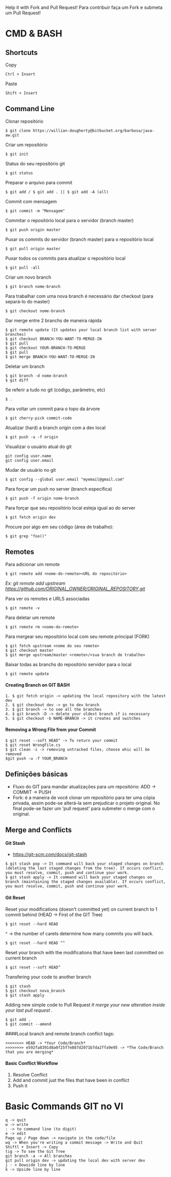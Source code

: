 Help it with Fork and Pull Request!
Para contribuir faça um Fork e submeta um Pull Request!

# CMD & BASH

## Shortcuts

Copy
```
Ctrl + Insert
```
Paste
```
Shift + Insert
```

## Command Line

Clonar repositório
```
$ git clone https://willian-dougherty@bitbucket.org/barbosa/java-aw.git
```
Criar um repositório
```
$ git init
```
Status do seu repositório git
```
$ git status
```
Preparar o arquivo para commit
```
$ git add / $ git add . || $ git add -A (all)
```
Commit com mensagem
```
$ git commit -m "Mensagem"
```
Commitar o repositório local para o servidor (branch master)
```
$ git push origin master
```
Puxar os commits do servidor (branch master) para o repositório local
```
$ git pull origin master
```
Puxar todos os commits para atualizar o repositório local
```
$ git pull -all
```
Criar um novo branch
```
$ git branch nome-branch
```
Para trabalhar com uma nova branch é necessário dar checkout (para separá-lo do master)
```
$ git checkout nome-branch
```
Dar merge entre 2 branchs de maneira rápida
```
$ git remote update (It updates your local branch list with server branches)
$ git checkout BRANCH-YOU-WANT-TO-MERGE-IN
$ git pull
$ git checkout YOUR-BRANCH-TO-MERGE
$ git pull
$ git merge BRANCH-YOU-WANT-TO-MERGE-IN
```
Deletar um branch
```
$ git branch -d nome-branch
$ git diff
```
Se referir a tudo no git (código, parâmetro, etc)
```
$ .
```
Para voltar um commit para o topo da árvore
```
$ git cherry-pick commit-code
```
Atualizar (hard) a branch origin com a dev local
```
$ git push -u -f origin
```
Visualizar o usuário atual do git
```
git config user.name
git config user.email
```
Mudar de usuário no git
```
$ git config --global user.email "myemail@gmail.com"
```
Para forçar um push no server (branch específica)
```
$ git push -f origin nome-branch
```
Para forçar que seu repositório local esteja igual ao do server
```
$ git fetch origin dev
```
Procure por algo em seu código (área de trabalho):
```
$ git grep "foo()"
```

## Remotes

Para adicionar um remote
```
$ git remote add <nome-do-remote><URL do repositório>
```
_Ex: git remote add upstream https://github.com/ORIGINAL_OWNER/ORIGINAL_REPOSITORY.git_

Para ver os remotes e URLS associadas
```
$ git remote -v
```
Para deletar um remote
```
$ git remote rm <nome-do-remote>
```
Para mergear seu repositório local com seu remote principal (FORK)
```
$ git fetch upstream <nome do seu remote>
$ git checkout master
$ git merge upstream/master <remote>/<sua branch de trabalho>
```
Baixar todas as branchs do repositório servidor para o local
```
$ git remote update
```

#### Creating Branch on GIT BASH
```
1. $ git fetch origin -> updating the local repository with the latest dev
2. $ git checkout dev -> go to dev branch
3. $ git branch -> to see all the branches
4. $ git branch -D -> delete your oldest branch if is necessary
5. $ git checkout -b NAME-BRANCH -> it creates and switches
```

#### Removing a Wrong File from your Commit
```
$ git reset --soft HEAD^ -> To return your commit
$ git reset WrongFile.cs
$ git clean -i -> removing untracked files, choose whic will be removed
$git push -u -f YOUR_BRANCH
```

## Definições básicas
- Fluxo do GIT para mandar atualizações para um repositório: ADD -> COMMIT -> PUSH
- Fork: é a maneira de você clonar um repositório para ter uma cópia privada, assim pode-se alterá-la sem prejudicar o projeto original. No final pode-se fazer um 'pull request' para submeter o merge com o original.

## Merge and Conflicts
#### Git Stash
- https://git-scm.com/docs/git-stash
```
$ git stash pop -> It command will back your staged changes on branch (deleting the last staged changes from the tree). If occurs conflict, you must resolve, commit, push and continue your work.
$ git stash apply -> It command will back your staged changes on branch (maintaining the staged changes available). If occurs conflict, you must resolve, commit, push and continue your work.
```

#### Git Reset
Reset your modifications (doesn't committed yet) on current branch to 1 commit behind (HEAD -> First of the GIT Tree) 
```
$ git reset --hard HEAD
```
^ -> the number of carets determine how many commits you will back.
```
$ git reset --hard HEAD ^^
```
Reset your branch with the modifications that have been last committed on current branch
```
$ git reset --soft HEAD^
```

Transfering your code to another branch
```
$ git stash
$ git checkout nova_branch
$ git stash apply
```

Adding new simple code to Pull Request
_It merge your new alteration inside your last pull request ._
```
$ git add .
$ git commit --amend
```
####Local branch and remote branch conflict tags:
```
<<<<<<<< HEAD -> *Your Code/Branch*
>>>>>>>> e592fa8391d8a0f25f7e887d2071b7da2ffa9e95 -> *The Code/Branch that you are merging*
```

#### Basic Conflict Workflow
1. Resolve Conflict
2. Add and commit just the files that have been in conflict
3. Push it

# Basic Commands GIT no VI

```
q -> quit
w -> write
: -> to command line (to digit)
e -> edit
Page up / Page down -> navigate in the code/file
wq -> When you're writing a commit message -> Write and Quit
Shiftl + Insert -> Copy
tig -> To see the Git Tree
git branch -a -> All branches
git pull origin dev -> updating the local dev with server dev
j - > Dowside line by line
k -> Upside line by line
```

